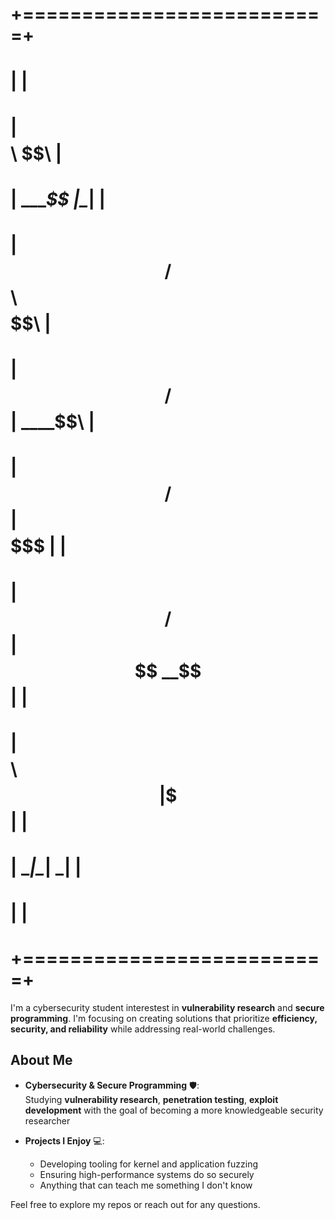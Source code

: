 # +==========================+
# |                          |
# | $$$$$$$$\ $$\            |
# | \____$$  |\__|           |
# |     $$  / $$\  $$$$$$\   |
# |    $$  /  $$ | \____$$\  |
# |   $$  /   $$ | $$$$$$$ | |
# |  $$  /    $$ |$$  __$$ | |
# | $$$$$$$$\ $$ |\$$$$$$$ | |
# | \________|\__| \_______| |
# |                          |
# +==========================+                                                


I'm a cybersecurity student interestest in **vulnerability research** and **secure programming**. I'm focusing on creating solutions that prioritize **efficiency, security, and reliability** while addressing real-world challenges.  

## About Me  
- **Cybersecurity & Secure Programming** 🛡️:  
  Studying **vulnerability research**, **penetration testing**, **exploit development** with the goal of becoming a more knowledgeable security researcher

- **Projects I Enjoy** 💻:  
  - Developing tooling for kernel and application fuzzing 
  - Ensuring high-performance systems do so securely
  - Anything that can teach me something I don't know  

Feel free to explore my repos or reach out for any questions.  
